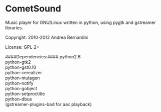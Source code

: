CometSound
==========

Music player for GNU/Linux written in python, using pygtk and gstreamer libraries.

Copyright: 2010-2012 Andrea Bernardini

License: GPL-2+

####Dependencies:####
	python2.6  
	python-gtk2  
	python-gst0.10  
	python-cerealizer  
	python-mutagen  
	python-notify  
	python-gobject  
	python-setproctitle  
	python-dbus  
	(gstreamer-plugins-bad for aac playback)  
